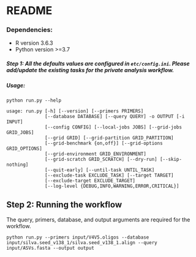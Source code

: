 # README 

### Dependencies: 
   - R version 3.6.3
   - Python version >=3.7


##### Step 1: All the defaults values are configured in `etc/config.ini`. Please add/update the existing tasks for the private analysis workflow.

##### Usage:

```python run.py --help```

```
usage: run.py [-h] [--version] [--primers PRIMERS]
              [--database DATABASE] [--query QUERY] -o OUTPUT [-i INPUT]
              [--config CONFIG] [--local-jobs JOBS] [--grid-jobs GRID_JOBS]
              [--grid GRID] [--grid-partition GRID_PARTITION]
              [--grid-benchmark {on,off}] [--grid-options GRID_OPTIONS]
              [--grid-environment GRID_ENVIRONMENT]
              [--grid-scratch GRID_SCRATCH] [--dry-run] [--skip-nothing]
              [--quit-early] [--until-task UNTIL_TASK]
              [--exclude-task EXCLUDE_TASK] [--target TARGET]
              [--exclude-target EXCLUDE_TARGET]
              [--log-level {DEBUG,INFO,WARNING,ERROR,CRITICAL}]
```
## Step 2: Running the workflow 
The query, primers, database, and output arguments are required for the workflow. 
```
python run.py --primers input/V4V5.oligos --database input/silva.seed_v138_1/silva.seed_v138_1.align --query input/ASVs.fasta --output output 
```
